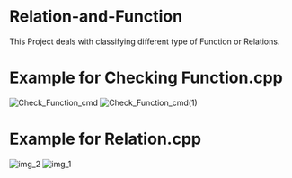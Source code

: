 # Relation-and-Function
This Project deals with classifying different type of Function or Relations.  

# Example for Checking Function.cpp
![Check_Function_cmd](https://user-images.githubusercontent.com/87572733/166876249-8de5819b-6d63-4e5f-a2a1-539af82deb0b.JPG)
![Check_Function_cmd(1)](https://user-images.githubusercontent.com/87572733/166876346-372bc834-5812-451a-9ffc-25cb90054495.JPG)

# Example for Relation.cpp
![img_2](https://user-images.githubusercontent.com/87572733/166879360-1ef4057a-523a-4c87-b0fe-2079bf6a302b.JPG)
![img_1](https://user-images.githubusercontent.com/87572733/166879365-607a7bc9-84c5-408f-a988-70571bd4d278.JPG)
